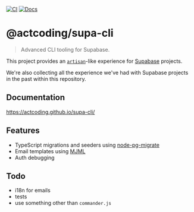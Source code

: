 [![CI](https://github.com/actcoding/supa-cli/actions/workflows/ci.yml/badge.svg)](https://github.com/actcoding/supa-cli/actions/workflows/ci.yml)
[![Docs](https://github.com/actcoding/supa-cli/actions/workflows/docs.yml/badge.svg)](https://github.com/actcoding/supa-cli/actions/workflows/docs.yml)

# @actcoding/supa-cli

> Advanced CLI tooling for Supabase.

This project provides an [`artisan`](https://laravel.com/docs/artisan)-like experience
for [Supabase](https://supabase.com/) projects.

We're also collecting all the experience we've had with Supabase projects in the past within this repository.

## Documentation

https://actcoding.github.io/supa-cli/

## Features

- TypeScript migrations and seeders using [node-pg-migrate](https://github.com/salsita/node-pg-migrate)
- Email templates using [MJML](https://mjml.io/)
- Auth debugging

## Todo

- i18n for emails
- tests
- use something other than `commander.js`
